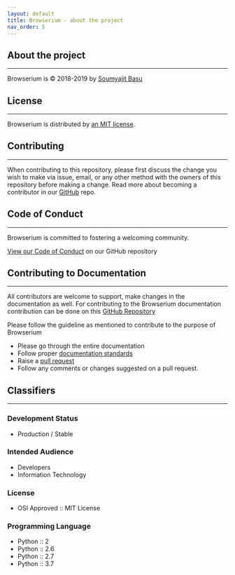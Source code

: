 ```yaml
---
layout: default
title: Browserium - about the project
nav_order: 5
---
```


## About the project
------------------------------------------------------------------------------------------
Browserium is © 2018-2019 by [Soumyajit Basu](https://github.com/Corefinder89)

## License
------------------------------------------------------------------------------------------
Browserium is distributed by [an MIT license](https://github.com/pmarsceill/just-the-docs/blob/master/LICENSE.txt).

## Contributing
------------------------------------------------------------------------------------------
When contributing to this repository, please first discuss the change you wish to make via issue, email, or any other method with the owners of this repository before making a change. Read more about becoming a contributor in our [GitHub](https://github.com/browserium/Browserium/wiki/Contributing-to-Browserium) repo.

## Code of Conduct
------------------------------------------------------------------------------------------
Browserium is committed to fostering a welcoming community.

[View our Code of Conduct](https://github.com/browserium/Browserium/wiki/Code-of-Conduct) on our GitHub repository

## Contributing to Documentation
------------------------------------------------------------------------------------------
All contributors are welcome to support, make changes in the documentation as well. For contributing to the Browserium documentation contribution can be done on this [GitHub Repository](https://github.com/browserium/browserium_doc)

Please follow the guideline as mentioned to contribute to the purpose of Browserium
- Please go through the entire documentation
- Follow proper [documentation standards](https://guides.github.com/features/wikis/)
- Raise a [pull request](https://github.com/browserium/documentation/pulls)
- Follow any comments or changes suggested on a pull request.

## Classifiers
------------------------------------------------------------------------------------------
### Development Status
* Production / Stable

### Intended Audience
* Developers
* Information Technology

### License
* OSI Approved :: MIT License

### Programming Language
* Python :: 2
* Python :: 2.6
* Python :: 2.7
* Python :: 3.7

